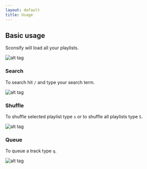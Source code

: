 ```yaml
---
layout: default
title: Usage
---
```

## Basic usage

Sconsify will load all your playlists.

![alt tag](https://raw.githubusercontent.com/wiki/fabiofalci/sconsify/load_playlists.gif)

### Search

To search hit `/` and type your search term. 

![alt tag](https://raw.githubusercontent.com/wiki/fabiofalci/sconsify/search.gif)

### Shuffle

To shuffle selected playlist type `s` or to shuffle all playlists type `S`.

![alt tag](https://raw.githubusercontent.com/wiki/fabiofalci/sconsify/shuffle.gif)

### Queue

To queue a track type `q`.

![alt tag](https://raw.githubusercontent.com/wiki/fabiofalci/sconsify/queue.gif)
